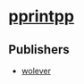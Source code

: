 # [pprintpp](https://pypi.org/project/pprintpp)



## Publishers
- [wolever](https://pypi.org/user/wolever)

